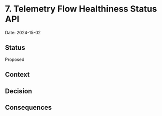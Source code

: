 # 7. Telemetry Flow Healthiness Status API

Date: 2024-15-02

## Status

Proposed

## Context


## Decision

## Consequences

